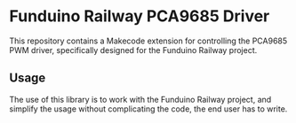 # Funduino Railway PCA9685 Driver

This repository contains a Makecode extension for controlling the PCA9685 PWM driver, specifically designed for the Funduino Railway project.

## Usage

The use of this library is to work with the Funduino Railway project, and simplify the usage without complicating the code, the end user has to write.


